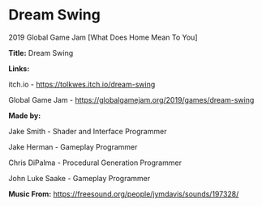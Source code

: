 # Dream Swing
2019 Global Game Jam [What Does Home Mean To You]

<b>Title:</b> Dream Swing

<b>Links:</b>

itch.io - https://tolkwes.itch.io/dream-swing

Global Game Jam - https://globalgamejam.org/2019/games/dream-swing


<b>Made by:</b>
    
Jake Smith - Shader and Interface Programmer
    
Jake Herman - Gameplay Programmer
    
Chris DiPalma - Procedural Generation Programmer
    
John Luke Saake - Gameplay Programmer


<b>Music From:</b>
    https://freesound.org/people/jymdavis/sounds/197328/
